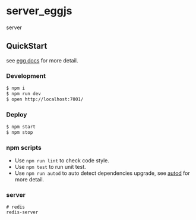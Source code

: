 <!--
 * @Author: sam.li
 * @Date: 2020-10-25 04:28:55
 * @LastEditors: sam.li
 * @LastEditTime: 2020-10-25 04:50:42
-->
# server_eggjs

server

## QuickStart

<!-- add docs here for user -->

see [egg docs][egg] for more detail.

### Development

```bash
$ npm i
$ npm run dev
$ open http://localhost:7001/
```

### Deploy

```bash
$ npm start
$ npm stop
```

### npm scripts

- Use `npm run lint` to check code style.
- Use `npm test` to run unit test.
- Use `npm run autod` to auto detect dependencies upgrade, see [autod](https://www.npmjs.com/package/autod) for more detail.


[egg]: https://eggjs.org

### server
```
# redis 
redis-server
```